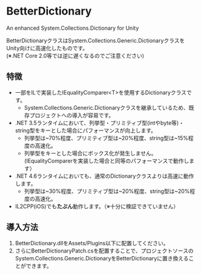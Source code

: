 # BetterDictionary
An enhanced System.Collections.Dictionary for Unity

BetterDictionaryクラスはSystem.Collections.Generic.DictionaryクラスをUnity向けに高速化したものです。  
(※.NET Core 2.0等では逆に遅くなるのでご注意ください)

## 特徴
- 一部をILで実装したIEqualityComparer\<T\>を使用するDictionaryクラスです。
  - System.Collections.Generic.Dictionaryクラスを継承しているため、既存プロジェクトへの導入が容易です。
- .NET 3.5ランタイムにおいて、列挙型・プリミティブ型(intやbyte等)・string型をキーとした場合にパフォーマンスが向上します。
  - 列挙型は~70%程度、プリミティブ型は~20%程度、string型は~15%程度の高速化。
  - 列挙型をキーとした場合にボックス化が発生しません。(IEqualityComparer<T>を実装した場合と同等のパフォーマンスで動作します）
- .NET 4.6ランタイムにおいても、通常のDictionaryクラスよりは高速に動作します。
  - 列挙型は~30%程度、プリミティブ型は~20%程度、string型は~20%程度の高速化。
- IL2CPP(iOS)でも**たぶん**動作します。（※十分に検証できていません）

## 導入方法
1. BetterDictionary.dllをAssets/Plugins以下に配置してください。
1. さらにBetterDictionaryPatch.csを配置することで、プロジェクトソースのSystem.Collections.Generic.DictionaryをBetterDictionaryに置き換えることができます。
